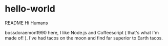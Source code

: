 # hello-world
README
Hi Humans

bossdoraemon1990 here, I like Node.js and Coffeescript ( that's what I'm made of! ).
I've had tacos on the moon and find far superior to Earth tacos.
